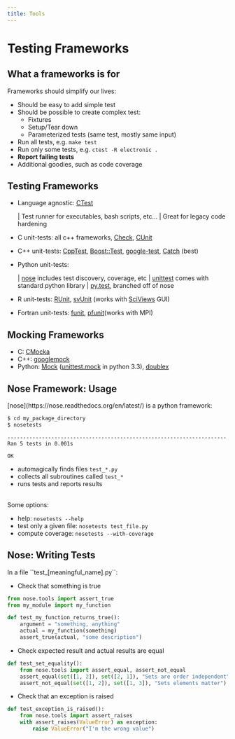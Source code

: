 ```yaml
---
title: Tools
---
```


Testing Frameworks
==================

What a frameworks is for
------------------------

<p align="left">Frameworks should simplify our lives:</p>

* Should be easy to add simple test
* Should be possible to create complex test:
    * Fixtures
    * Setup/Tear down
    * Parameterized tests (same test, mostly same input)
* Run all tests, e.g. ``make test``
* Run only some tests, e.g. ``ctest -R electronic .``
* **Report failing tests**
* Additional goodies, such as code coverage

Testing Frameworks
------------------

* Language agnostic: [CTest](http://www.cmake.org/cmake/help/v2.8.12/ctest.html)

    | Test runner for executables, bash scripts, etc...
    | Great for legacy code hardening

* C unit-tests:
    all c++ frameworks,
    [Check](http://check.sourceforge.net/),
    [CUnit](http://cunit.sourceforge.net)

* C++ unit-tests:
    [CppTest](http://cpptest.sourceforge.net/),
    [Boost::Test](http://www.boost.org/doc/libs/1_55_0/libs/test/doc/html/index.html),
    [google-test](https://code.google.com/p/googletest/),
    [Catch](https://github.com/philsquared/Catch) (best)

* Python unit-tests:

    | [nose](https://nose.readthedocs.org/en/latest/) includes test discovery, coverage, etc
    | [unittest](http://docs.python.org/2/library/unittest.html) comes with standard python library
    | [py.test](http://pytest.org/latest/), branched off of nose

* R unit-tests:
    [RUnit](http://cran.r-project.org/web/packages/RUnit/index.html),
    [svUnit](http://cran.r-project.org/web/packages/svUnit/index.html)
    (works with [SciViews](http://www.sciviews.org/) GUI)

* Fortran unit-tests:
    [funit](http://nasarb.rubyforge.org/funit/),
    [pfunit](http://sourceforge.net/projects/pfunit/)(works with MPI)


Mocking Frameworks
------------------

* C: [CMocka](http://www.cmocka.org/)
* C++: [googlemock](https://code.google.com/p/googlemock/)
* Python: [Mock](http://www.voidspace.org.uk/python/mock/)
  ([unittest.mock](http://docs.python.org/dev/library/unittest.mock) in python 3.3),
  [doublex](https://pypi.python.org/pypi/doublex)

Nose Framework: Usage
---------------------

<div align="left">
[nose](https://nose.readthedocs.org/en/latest/) is a python framework:

``` bash
$ cd my_package_directory
$ nosetests
```

```
----------------------------------------------------------------------
Ran 5 tests in 0.001s

OK
```

* automagically finds files ``test_*.py``
* collects all subroutines called ``test_*``
* runs tests and reports results

<br>
Some options:

* help: `nosetests --help`
* test only a given file: `nosetests test_file.py`
* compute coverage: `nosetests --with-coverage`
</div>

Nose: Writing Tests
-------------------

<div align="left">
In a file ``test_[meaningful_name].py``:

* Check that something is true

``` python
from nose.tools import assert_true
from my_module import my_function

def test_my_function_returns_true():
    argument = "something, anything"
    actual = my_function(something)
    assert_true(actual, "some description")
```

* Check expected result and actual results are equal

``` python
def test_set_equality():
    from nose.tools import assert_equal, assert_not_equal
    assert_equal(set([1, 2]), set([2, 1]), "Sets are order independent")
    assert_not_equal(set([1, 2]), set([1, 3]), "Sets elements matter")
```

* Check that an exception is raised

``` python
def test_exception_is_raised():
    from nose.tools import assert_raises
    with assert_raises(ValueError) as exception:
        raise ValueError("I'm the wrong value")
```
